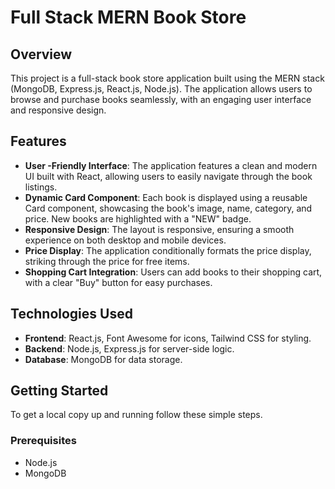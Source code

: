 # Full Stack MERN Book Store

## Overview

This project is a full-stack book store application built using the MERN stack (MongoDB, Express.js, React.js, Node.js). The application allows users to browse and purchase books seamlessly, with an engaging user interface and responsive design.

## Features

- **User -Friendly Interface**: The application features a clean and modern UI built with React, allowing users to easily navigate through the book listings.
- **Dynamic Card Component**: Each book is displayed using a reusable Card component, showcasing the book's image, name, category, and price. New books are highlighted with a "NEW" badge.
- **Responsive Design**: The layout is responsive, ensuring a smooth experience on both desktop and mobile devices.
- **Price Display**: The application conditionally formats the price display, striking through the price for free items.
- **Shopping Cart Integration**: Users can add books to their shopping cart, with a clear "Buy" button for easy purchases.

## Technologies Used

- **Frontend**: React.js, Font Awesome for icons, Tailwind CSS for styling.
- **Backend**: Node.js, Express.js for server-side logic.
- **Database**: MongoDB for data storage.

## Getting Started

To get a local copy up and running follow these simple steps.

### Prerequisites

- Node.js
- MongoDB

